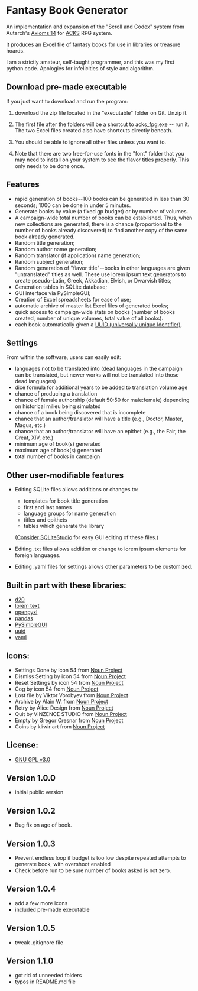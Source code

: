 # Fantasy Book Generator

An implementation and expansion of the "Scroll and Codex" system from Autarch's [Axioms 14](https://www.drivethrurpg.com/product/406101/Axioms-Issue-14-Codex-and-Scroll) for [ACKS](https://www.drivethrurpg.com/product/99123/Adventurer-Conqueror-King-System) RPG system.

It produces an Excel file of fantasy books for use in libraries or treasure hoards.

I am a strictly amateur, self-taught programmer, and this was my first python code. Apologies for infelicities of style and algorithm.

## Download pre-made executable

If you just want to download and run the program:

1. download the zip file located in the "executable" folder on Git. Unzip it.

2. The first file after the folders will be a shortcut to acks_fpg.exe -- run it. The two Excel files created also have shortcuts directly beneath.

3. You should be able to ignore all other files unless you want to.

4. Note that there are two free-for-use fonts in the "font" folder that you may need to install on your system to see the flavor titles properly. This only needs to be done once.

## Features

* rapid generation of books--100 books can be generated in less than 30 seconds; 1000 can be done in under 5 minutes.
* Generate books by value (a fixed gp budget) or by number of volumes.
* A campaign-wide total number of books can be established. Thus, when new collections are generated, there is a chance (proportional to the number of books already discovered) to find another copy of the same book already generated.
* Random title generation;
* Random author name generation;
* Random translator (if application) name generation;
* Random subject generation;
* Random generation of "flavor title"--books in other languages are given "untranslated" titles as well. These use lorem ipsum text generators to create pseudo-Latin, Greek, Akkadian, Elvish, or Dwarvish titles;
* Generation tables in SQLite database;
* GUI interface via PySimpleGUI;
* Creation of Excel spreadsheets for ease of use;
* automatic archive of master list Excel files of generated books;
* quick access to campaign-wide stats on books (number of books created, number of unique volumes, total value of all books).
* each book automatically given a [UUID (universally unique Identifier)](https://en.wikipedia.org/wiki/Universally_unique_identifier).

## Settings

From within the software, users can easily edit:
* languages not to be translated into (dead languages in the campaign can be translated, but newer works will not be translated into those dead languages)
* dice formula for additional years to be added to translation volume age
* chance of producing a translation
* chance of female authorship (default 50:50 for male:female) depending on historical milieu being simulated
* chance of a book being discovered that is incomplete
* chance that an author/translator will have a title (e.g., Doctor, Master, Magus, etc.)
* chance that an author/translator will have an epithet (e.g., the Fair, the Great, XIV, etc.)
* minimum age of book(s) generated
* maximum age of book(s) generated
* total number of books in campaign

## Other user-modifiable features

* Editing SQLite files allows additions or changes to:
    * templates for book title generation
    * first and last names
    * language groups for name generation
    * titles and epithets
    * tables which generate the library

    ([Consider SQLiteStudio](https://sqlitestudio.pl/) for easy GUI editing of these files.)

* Editing .txt files allows addition or change to lorem ipsum elements for foreign languages.

* Editing .yaml files for settings allows other parameters to be customized.

## Built in part with these libraries:
* [d20](https://pypi.org/project/d20/)
* [lorem text](https://github.com/TheAbhijeet/lorem_text)
* [openpyxl](https://pypi.org/project/openpyxl/)
* [pandas](https://pypi.org/project/pandas/)
* [PySimpleGUI](https://pypi.org/project/PySimpleGUI/)
* [uuid](https://docs.python.org/3/library/uuid.html)
* [yaml](https://pypi.org/project/PyYAML/)

## Icons:
* Settings Done by icon 54 from <a href="https://thenounproject.com/browse/icons/term/settings-done/" target="_blank" title="Settings Done Icons">Noun Project</a>
* Dismiss Setting by icon 54 from <a href="https://thenounproject.com/browse/icons/term/dismiss-setting/" target="_blank" title="Dismiss Setting Icons">Noun Project</a>
* Reset Settings by icon 54 from <a href="https://thenounproject.com/browse/icons/term/reset-settings/" target="_blank" title="Reset Settings Icons">Noun Project</a>
* Cog by icon 54 from <a href="https://thenounproject.com/browse/icons/term/cog/" target="_blank" title="cog Icons">Noun Project</a>
* Lost file by Viktor Vorobyev from <a href="https://thenounproject.com/browse/icons/term/lost-file/" target="_blank" title="Lost file Icons">Noun Project</a>
* Archive by Alain W. from <a href="https://thenounproject.com/browse/icons/term/archive/" target="_blank" title="archive Icons">Noun Project</a>
* Retry by Alice Design from <a href="https://thenounproject.com/browse/icons/term/retry/" target="_blank" title="retry Icons">Noun Project</a>
* Quit by VINZENCE STUDIO from <a href="https://thenounproject.com/browse/icons/term/quit/" target="_blank" title="quit Icons">Noun Project</a>
* Empty by Gregor Cresnar from <a href="https://thenounproject.com/browse/icons/term/empty/" target="_blank" title="Empty Icons">Noun Project</a>
* Coins by kliwir art from <a href="https://thenounproject.com/browse/icons/term/coins/" target="_blank" title="Coins Icons">Noun Project</a>
## License:

* [GNU GPL v3.0](https://choosealicense.com/licenses/gpl-3.0/)

## Version 1.0.0
* initial public version

## Version 1.0.2
* Bug fix on age of book.

## Version 1.0.3
* Prevent endless loop if budget is too low despite repeated attempts to generate book, with overshoot enabled
* Check before run to be sure number of books asked is not zero.

## Version 1.0.4
* add a few more icons
* included pre-made executable

## Version 1.0.5
* tweak .gitignore file

## Version 1.1.0
* got rid of unneeded folders
* typos in README.md file